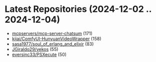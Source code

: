 # Latest Repositories (2024-12-02 .. 2024-12-04)

- [mcpservers/mcp-server-chatsum](https://github.com/mcpservers/mcp-server-chatsum) (171)
- [kijai/ComfyUI-HunyuanVideoWrapper](https://github.com/kijai/ComfyUI-HunyuanVideoWrapper) (158)
- [sasa1977/soul_of_erlang_and_elixir](https://github.com/sasa1977/soul_of_erlang_and_elixir) (83)
- [JGiraldo29/vekos](https://github.com/JGiraldo29/vekos) (55)
- [eversinc33/PSXecute](https://github.com/eversinc33/PSXecute) (50)
